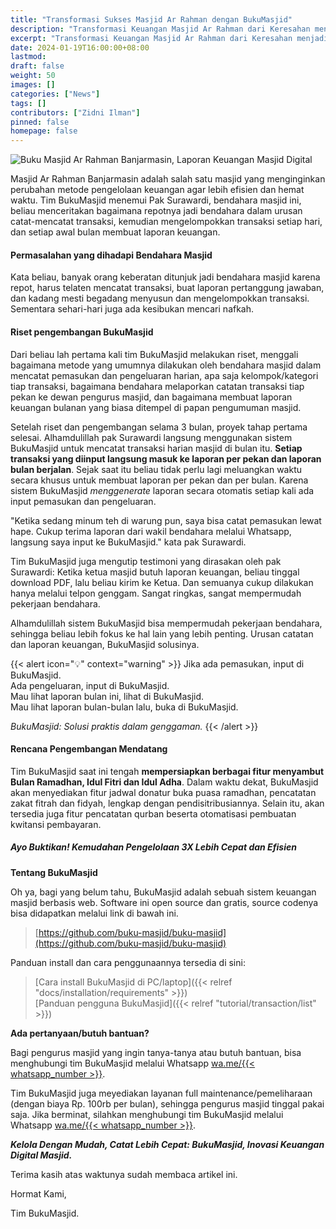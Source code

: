 ```yaml
---
title: "Transformasi Sukses Masjid Ar Rahman dengan BukuMasjid"
description: "Transformasi Keuangan Masjid Ar Rahman dari Keresahan menjadi Keberhasilan! Temukan kisah inspiratif digitalisasi dalam pencatatan laporan keuangan masjid"
excerpt: "Transformasi Keuangan Masjid Ar Rahman dari Keresahan menjadi Keberhasilan! Temukan kisah inspiratif digitalisasi dalam pencatatan laporan keuangan masjid"
date: 2024-01-19T16:00:00+08:00
lastmod:
draft: false
weight: 50
images: []
categories: ["News"]
tags: []
contributors: ["Zidni Ilman"]
pinned: false
homepage: false
---
```

![Buku Masjid Ar Rahman Banjarmasin, Laporan Keuangan Masjid Digital](images/blog/2024-01-19-transformasi-sukses-masjid-ar-rahman_01.png "Buku Masjid Ar Rahman Banjarmasin")

Masjid Ar Rahman Banjarmasin adalah salah satu masjid yang menginginkan perubahan metode pengelolaan keuangan agar lebih efisien dan hemat waktu. Tim BukuMasjid menemui Pak Surawardi, bendahara masjid ini, beliau menceritakan bagaimana repotnya jadi bendahara dalam urusan catat-mencatat transaksi, kemudian mengelompokkan transaksi setiap hari, dan setiap awal bulan membuat laporan keuangan.

#### Permasalahan yang dihadapi Bendahara Masjid

Kata beliau, banyak orang keberatan ditunjuk jadi bendahara masjid karena repot, harus telaten mencatat transaksi, buat laporan pertanggung jawaban, dan kadang mesti begadang menyusun dan mengelompokkan transaksi. Sementara sehari-hari juga ada kesibukan mencari nafkah.

#### Riset pengembangan BukuMasjid

Dari beliau lah pertama kali tim BukuMasjid melakukan riset, menggali bagaimana metode yang umumnya dilakukan oleh bendahara masjid dalam mencatat pemasukan dan pengeluaran harian, apa saja kelompok/kategori tiap transaksi, bagaimana bendahara melaporkan catatan transaksi tiap pekan ke dewan pengurus masjid, dan bagaimana membuat laporan keuangan bulanan yang biasa ditempel di papan pengumuman masjid.

Setelah riset dan pengembangan selama 3 bulan, proyek tahap pertama selesai. Alhamdulillah pak Surawardi langsung menggunakan sistem BukuMasjid untuk mencatat transaksi harian masjid di bulan itu. **Setiap transaksi yang diinput langsung masuk ke laporan per pekan dan laporan bulan berjalan**. Sejak saat itu beliau tidak perlu lagi meluangkan waktu secara khusus untuk membuat laporan per pekan dan per bulan. Karena sistem BukuMasjid *menggenerate* laporan secara otomatis setiap kali ada input pemasukan dan pengeluaran.

"Ketika sedang minum teh di warung pun, saya bisa catat pemasukan lewat hape. Cukup terima laporan dari wakil bendahara melalui Whatsapp, langsung saya input ke BukuMasjid." kata pak Surawardi.

Tim BukuMasjid juga mengutip testimoni yang dirasakan oleh pak Surawardi: Ketika ketua masjid butuh laporan keuangan, beliau tinggal download PDF, lalu beliau kirim ke Ketua. Dan semuanya cukup dilakukan hanya melalui telpon genggam. Sangat ringkas, sangat mempermudah pekerjaan bendahara.

Alhamdulillah sistem BukuMasjid bisa mempermudah pekerjaan bendahara, sehingga beliau lebih fokus ke hal lain yang lebih penting. Urusan catatan dan laporan keuangan, BukuMasjid solusinya.

{{< alert icon="💡" context="warning" >}}
Jika ada pemasukan, input di BukuMasjid.<br>
Ada pengeluaran, input di BukuMasjid.<br>
Mau lihat laporan bulan ini, lihat di BukuMasjid.<br>
Mau lihat laporan bulan-bulan lalu, buka di BukuMasjid.<br>

*BukuMasjid: Solusi praktis dalam genggaman.*
{{< /alert >}}

#### Rencana Pengembangan Mendatang

Tim BukuMasjid saat ini tengah **mempersiapkan berbagai fitur menyambut Bulan Ramadhan, Idul Fitri dan Idul Adha**. Dalam waktu dekat, BukuMasjid akan menyediakan fitur jadwal donatur buka puasa ramadhan, pencatatan zakat fitrah dan fidyah, lengkap dengan pendisitribusiannya. Selain itu, akan tersedia juga fitur pencatatan qurban beserta otomatisasi pembuatan kwitansi pembayaran.

##### *Ayo Buktikan! Kemudahan Pengelolaan 3X Lebih Cepat dan Efisien*

**Tentang BukuMasjid**

Oh ya, bagi yang belum tahu, BukuMasjid adalah sebuah sistem keuangan masjid berbasis web. Software ini open source dan gratis, source codenya bisa didapatkan melalui link di bawah ini.

> [https://github.com/buku-masjid/buku-masjid](https://github.com/buku-masjid/buku-masjid)

Panduan install dan cara penggunaannya tersedia di sini:
> [Cara install BukuMasjid di PC/laptop]({{< relref "docs/installation/requirements" >}})<br>
> [Panduan pengguna BukuMasjid]({{< relref "tutorial/transaction/list" >}})

**Ada pertanyaan/butuh bantuan?**

Bagi pengurus masjid yang ingin tanya-tanya atau butuh bantuan, bisa menghubungi tim BukuMasjid melalui Whatsapp <a href="https://wa.me/{{< whatsapp_number >}}" target="_blank">wa.me/{{< whatsapp_number >}}</a>.

Tim BukuMasjid juga meyediakan layanan full maintenance/pemeliharaan (dengan biaya Rp. 100rb per bulan), sehingga pengurus masjid tinggal pakai saja. Jika berminat, silahkan menghubungi tim BukuMasjid melalui Whatsapp <a href="https://wa.me/{{< whatsapp_number >}}" target="_blank">wa.me/{{< whatsapp_number >}}</a>.

__*Kelola Dengan Mudah, Catat Lebih Cepat: BukuMasjid, Inovasi Keuangan Digital Masjid.*__

Terima kasih atas waktunya sudah membaca artikel ini.

Hormat Kami,

Tim BukuMasjid.
